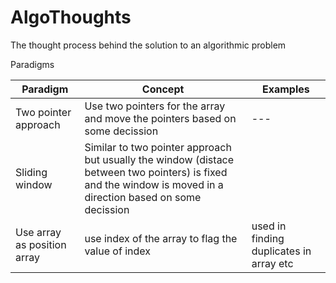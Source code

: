 # AlgoThoughts
The thought process behind the solution to an algorithmic problem

Paradigms

| Paradigm | Concept | Examples |
| -------- | ------- | -------- |
| Two pointer approach | Use two pointers for the array and move the pointers based on some decission | --- |
| Sliding window | Similar to two pointer approach but usually the window (distace between two pointers) is fixed and the window is moved in a direction based on some decission |
| Use array as position array | use index of the array to flag the value of index | used in finding duplicates in array etc |
